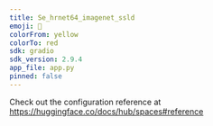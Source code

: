 ```yaml
---
title: Se_hrnet64_imagenet_ssld
emoji: 💩
colorFrom: yellow
colorTo: red
sdk: gradio
sdk_version: 2.9.4
app_file: app.py
pinned: false
---
```


Check out the configuration reference at https://huggingface.co/docs/hub/spaces#reference
